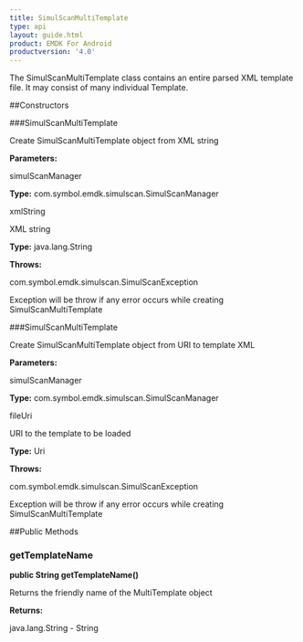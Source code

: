 ```yaml
---
title: SimulScanMultiTemplate
type: api
layout: guide.html
product: EMDK For Android
productversion: '4.0'
---
```



The SimulScanMultiTemplate class contains an entire parsed XML template file. It may consist of many individual Template.

##Constructors

###SimulScanMultiTemplate

Create SimulScanMultiTemplate object from XML string

**Parameters:**

simulScanManager



**Type:** com.symbol.emdk.simulscan.SimulScanManager

xmlString

XML string

**Type:** java.lang.String

**Throws:**

com.symbol.emdk.simulscan.SimulScanException

Exception will be throw if any error occurs while creating SimulScanMultiTemplate

###SimulScanMultiTemplate

Create SimulScanMultiTemplate object from URI to template XML

**Parameters:**

simulScanManager



**Type:** com.symbol.emdk.simulscan.SimulScanManager

fileUri

URI to the template to be loaded

**Type:** Uri

**Throws:**

com.symbol.emdk.simulscan.SimulScanException

Exception will be throw if any error occurs while creating SimulScanMultiTemplate

##Public Methods

### getTemplateName

**public String getTemplateName()**

Returns the friendly name of the MultiTemplate object

**Returns:**

java.lang.String - String












